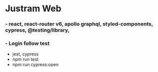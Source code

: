 # Justram Web

### - react, react-router v6, apollo graphql, styled-components, cypress, @testing/library,

### - Login follow test

- jest, cypress
- npm run test
- npm run cypress:open
